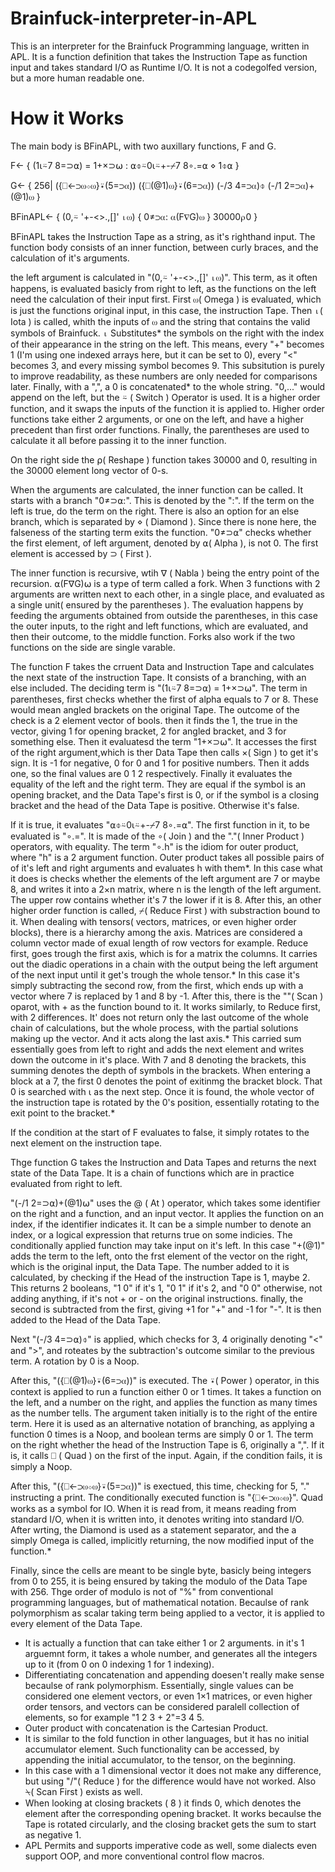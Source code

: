 # Brainfuck-interpreter-in-APL

This is an interpreter for the Brainfuck Programming language, written in APL. It is a function definition that takes the Instruction Tape as function input and takes standard I/O as Runtime I/O.
It is not a codegolfed version, but a more human readable one. 

# How it Works
The main body is BFinAPL, with two auxillary functions, F and G.

F←
  {
  (1⍳⍨7 8=⊃⍺)  =  1+×⊃⍵ : 
    ⍺⌽⍨0⍳⍨+\-⌿7 8∘.=⍺
  ⋄
    1⌽⍺
  }

G←
  {
  256|
  ({⎕←⊃⍵⋄⍵}⍣(5=⊃⍺))
  ({⎕(@1)⍵}⍣(6=⊃⍺))
  (-/3 4=⊃⍺)⌽
  (-/1 2=⊃⍺)+(@1)⍵
  }

BFinAPL←
{
(0,⍨  '+-<>.,[]'  ⍳⍵)
  {
  0≠⊃⍺:
    ⍺(F∇G)⍵
  }
30000⍴0
}

BFinAPL takes the Instruction Tape as a string, as it's righthand input. 
The function body consists of an inner function, between curly braces, and the calculation of it's arguments.

the left argument is calculated in "(0,⍨  '+-<>.,[]'  ⍳⍵)". This term, as it often happens, is evaluated basicly from right to left, as the functions on the left need the calculation of their input first. First ⍵( Omega ) is evaluated, which is just the functions original input, in this case, the instruction Tape. Then ⍳( Iota ) is called, whith the inputs of ⍵ and the string that contains the valid symbols of Brainfuck. ⍳ Substitutes* the symbols on the right with the index of their appearance in the string on the left. This means, every "+" becomes 1 (I'm using one indexed arrays here, but it can be set to 0), every "<" becomes 3, and every missing symbol becomes 9. This subsitution is purely to improve readability, as these numbers are only needed for comparisons later. Finally, with a ",", a 0 is concatenated* to the whole string. "0,..." would append on the left, but the ⍨ ( Switch ) Operator is used. It is a higher order function, and it swaps the inputs of the function it is applied to. Higher order functions take either 2 arguments, or one on the left, and have a higher precedent than first order functions. Finally, the parentheses are used to calculate it all before passing it to the inner function. 

On the right side the ⍴( Reshape ) function takes 30000 and 0, resulting in the 30000 element long vector of 0-s.

When the arguments are calculated, the inner function can be called. It starts with a branch "0≠⊃⍺:". This is denoted by the ":". If the term on the left is true, do the term on the right. There is also an option for an else branch, which is separated by ⋄ ( Diamond ). Since there is none here, the falseness of the starting term exits the function. "0≠⊃⍺" checks whether the first element, of left argument, denoted by ⍺( Alpha ), is not 0. The first element is accessed by ⊃ ( First ).

The inner function is recursive, wtih ∇ ( Nabla ) being the entry point of the recursion. ⍺(F∇G)⍵ is a type of term called a fork. When 3 functions with 2 arguments are written next to each other, in a single place, and evaluated as a single unit( ensured by the parentheses ). The evaluation happens by feeding the arguments obtained from outside the parentheses, in this case the outer inputs, to the right and left functions, which are evaluated, and then their outcome, to the middle function. Forks also work if the two functions on the side are single varable. 

The function F takes the crruent Data and Instruction Tape and calculates the next state of the instruction Tape. It consists of a branching, with an else included. The deciding term is "(1⍳⍨7 8=⊃⍺)  =  1+×⊃⍵". The term in parentheses, first checks whether the first of alpha equals to 7 or 8. These would mean angled brackets on the original Tape. The outcome of the check is a 2 element vector of bools. then it finds the 1, the true in the vector, giving 1 for opening bracket, 2 for angled bracket, and 3 for something else. Then it evaluatesd the term "1+×⊃⍵". It accesses the first of the right argument,which is ther Data Tape then calls ×( Sign ) to get it's sign. It is -1 for negative, 0 for 0 and 1 for positive numbers. Then it adds one, so the final values are 0 1 2 respectively. Finally it evaluates the equality of the left and the right term. They are equal if the symbol is an opening bracket, and the Data Tape's first is 0, or if the symbol is a closing bracket and the head of the Data Tape is positive. Otherwise it's false.

If it is true, it evaluates "⍺⌽⍨0⍳⍨+\-⌿7 8∘.=⍺". The first function in it, to be evaluated is "∘.=". It is made of the ∘( Join ) and the "."( Inner Product ) operators, with equality. The term "∘.h" is the idiom for outer product, where "h" is a 2 argument function. Outer product takes all possible pairs of of it's left and right arguments and evaluates h with them*. In this case what it does is checks whether the elements of the left argument are 7 or maybe 8, and writes it into a 2×n matrix, where n is the length of the left argument. The upper row contains whether it's 7 the lower if it is 8. After this, an other higher order function is called, ⌿( Reduce First ) with substraction bound to it. When dealing with tensors( vectors, matrices, or even higher order blocks), there is a hierarchy among the axis. Matrices are considered a column vector made of exual length of row vectors for example. Reduce first, goes trough the first axis, which is for a matrix the columns. It carries out the diadic operations in a chain with the output being the left argument of the next input until it get's trough the whole tensor.* In this case it's simply subtracting the second row, from the first, which ends up with a vector where 7 is replaced by 1 and 8 by -1. After this, there is the "\"( Scan ) oparot, with + as the function bound to it. It works similarly, to Reduce first, with 2 differences. It' does not return only the last outcome of the whole chain of calculations, but the whole process, with the partial solutions making up the vector. And it acts along the last axis.* This carried sum essentially goes from left to right and  adds the next element and writes down the outcome in it's place. With 7 and 8 denoting the brackets, this summing denotes the depth of symbols in the brackets. When entering a block at a 7, the first 0 denotes the point of exitinmg the bracket block. That 0 is searched with ⍳ as the next step. Once it is found, the whole vector of the instruction tape is rotated by the 0's position, essentially rotating to the exit point to the bracket.*

If the condition at the start of F evaluates to false, it simply rotates to the next element on the instruction tape.

Thge function G takes the Instruction and Data Tapes and returns the next state of the Data Tape. It is a chain of functions which are in practice evaluated from right to left.

"(-/1 2=⊃⍺)+(@1)⍵" uses the @ ( At ) operator, which takes some identifier on the right and a function, and an input vector. It applies the function on an index, if the identifier indicates it. It can be a simple number to denote an index, or a logical expression that returns true on some indicies. The conditionally applied function may take input on it's left. In this case "+(@1)" adds the term to the left, onto the frst element of the vector on the right, which is the original input, the Data Tape. The number added to it is calculated, by checking if the Head of the instruction Tape is 1, maybe 2. This returns 2 booleans, "1 0" if it's 1, "0 1" if it's 2, and "0 0" otherwise, not adding anything, if it's not  + or - on the original instructions. finally, the second is subtracted from the first, giving +1 for "+" and -1 for "-". It is then added to the Head of the Data Tape. 

Next "(-/3 4=⊃⍺)⌽" is applied, which checks for 3, 4 originally denoting "<" and ">", and roteates by the subtraction's outcome similar to the previous term. A rotation by 0 is a Noop. 

After this, "({⎕(@1)⍵}⍣(6=⊃⍺))" is executed. The ⍣( Power ) operator, in this context is applied to run a function either 0 or 1 times. It takes a function on the left, and a number on the right, and applies the function as many times as the number tells. The argument taken initially is to the right of the entire term. Here it is used as an alternative notation of branching, as applying a function 0 times is a Noop, and boolean terms are simply 0 or 1. The term on the right whether the head of the Instruction Tape is 6, originally a ",". If it is, it calls ⎕ ( Quad ) on the first of the input. Again, if the condition fails, it is simply a Noop. 

After this, "({⎕←⊃⍵⋄⍵}⍣(5=⊃⍺))" is exectued, this time, checking for 5, "." instructing a print. The conditionally executed function is "{⎕←⊃⍵⋄⍵}". Quad works as a symbol for IO. When it is read from, it means reading from standard I/O, when it is written into, it denotes writing into standard I/O. After wrting, the Diamond is used as a statement separator, and the a simply Omega is called, implicitly returning, the now modified input of the function.*

Finally, since the cells are meant to be single byte, basicly being integers from 0 to 255, it is being ensured by taking the modulo of the Data Tape with 256. Thge order of modulo is not of "%" from conventional programming languages, but of mathematical notation. Becaulse of rank polymorphism as scalar taking term being applied to a vector, it is applied to every element of the Data Tape.

* It is actually a function that can take either 1 or 2 arguments. in it's 1 arguemnt form, it takes a whole number, and generates all the integers up to it (from 0 on 0 indexing 1 for 1 indexing).
* Differentiating concatenation and appending doesen't really make sense becaulse of rank polymorphism. Essentially, single values can be considered one element vectors, or even 1×1 matrices, or even higher order tensors, and vectors can be considered paralell collection of elements, so for example "1 2 3 + 2"=3 4 5.
* Outer product with concatenation is the Cartesian Product.
*  It is similar to the fold function in other languages, but it has no initial accumulator element. Such functionality can be accessed, by appending the initial accumulator, to the tensor, on the beginning.
*  In this case with a 1 dimensional vector it does not make any difference, but using "/"( Reduce ) for the difference would have not worked. Also ⍀( Scan First ) exists as well.
*  When looking at closing brackets ( 8 ) it finds 0, which denotes the element after the corresponding opening bracket. It works becaulse the Tape is rotated circularly, and the closing bracket gets the sum to start as negative 1.
*  APL Permits and supports imperative code as well, some dialects even support OOP, and more conventional control flow macros. 
